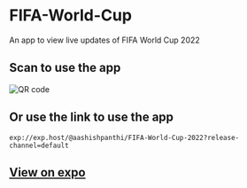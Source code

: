 # FIFA-World-Cup
An app to view live updates of FIFA World Cup 2022

## Scan to use the app

![QR code](https://qr.expo.dev/expo-go?owner=aashishpanthi&slug=FIFA-World-Cup-2022&releaseChannel=default&host=exp.host)


## Or use the link to use the app
`exp://exp.host/@aashishpanthi/FIFA-World-Cup-2022?release-channel=default`

## [View on expo](https://expo.dev/@aashishpanthi/FIFA-World-Cup-2022)

